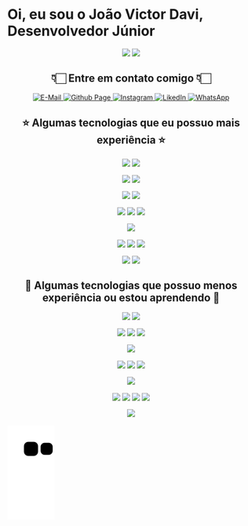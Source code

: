 <!--
Author: João Victor David de Oliveira (j.victordavid2@gmail.com)
README.md (c) 2022
Desc: description
Created:  2022-04-27T03:44:49.374Z
Modified: 2022-05-02T17:12:39.424Z
-->

# Oi, eu sou o João Victor Davi, Desenvolvedor Júnior

<div align="center">
<!--   <img height="150em" src="https://github-readme-stats.vercel.app/api?username=jvddavid&show_icons=true&theme=vision-friendly-dark&include_all_commits=true&count_private=true&hide=contribs,stars"/> -->
  <img height="150em" src="https://github-readme-stats.vercel.app/api/top-langs/?username=jvddavid&layout=compact&langs_count=10&theme=vision-friendly-dark"/>
  <img height="160em" src="https://github-readme-stats.vercel.app/api/wakatime?username=@jvddavid&theme=vision-friendly-dark&layout=compact&langs_count=10"/>
</div>

<h2 align="center">👇🏻 Entre em contato comigo 👇🏻</h2>

<div align="center">
  <a href = "mailto:j.victordavid2@gmail.com">
   <img src="https://img.shields.io/badge/-Gmail-%23222?style=for-the-badge&logo=gmail&logoColor=white" target="_blank" alt="E-Mail" />
  </a>
  <a href = "https://jvddavid.github.io">
   <img src="https://img.shields.io/badge/-Github Page-%23222?style=for-the-badge&logo=github&logoColor=white" target="_blank" alt="Github Page" />
   </a>
  <a href="https://instagram.com/jvddavid" target="_blank">
    <img src="https://img.shields.io/badge/-Instagram-%23E4405F?style=for-the-badge&logo=instagram&logoColor=white" target="_blank" alt="Instagram" />
  </a>
  <a href="https://www.linkedin.com/in/joão-victor-davi-abb8341a3" target="_blank">
    <img src="https://img.shields.io/badge/-LinkedIn-%230077B5?style=for-the-badge&logo=linkedin&logoColor=white" target="_blank" alt="LikedIn">
  </a>
  <a href="https://api.whatsapp.com/send?phone=5534999475798&text=Oi, preciso de mais informações suas!" target="_blank" class="button button__small button__gray">
      <img src="https://img.shields.io/badge/-Whatsapp-%2300aa00?style=for-the-badge&logo=whatsapp&logoColor=white" target="_blank" alt="WhatsApp">
  </a>
</div>

<h2 align="center">⭐️ Algumas tecnologias que eu possuo mais experiência ⭐️</h2>

<div align="center">
  <a href="https://www.javascript.com/"><img height= "35" src= "https://img.shields.io/badge/JavaScript-F7DF1E?style=for-the-badge&logo=javascript&logoColor=black"></a>
  <a href="https://www.typescriptlang.org/"><img height= "35" src= "https://img.shields.io/badge/TypeScript-3178C6?style=for-the-badge&logo=typescript&logoColor=white"></a>
  
<a href="https://nextjs.org/"><img height= "35" src= "https://img.shields.io/badge/next.js-000000?style=for-the-badge&logo=nextdotjs&logoColor=white"></a>
<a href="https://vercel.org/"><img height= "35" src= "https://img.shields.io/badge/Vercel-000000?style=for-the-badge&logo=vercel&logoColor=white"></a>

<a href="https://reactjs.org/"><img height= "35" src= "https://img.shields.io/badge/React-61DAFB?style=for-the-badge&logo=react&logoColor=black"></a>
<a href="https://vuejs.org/"><img height= "35" src= "https://img.shields.io/badge/Vue.js-4FC08D?style=for-the-badge&logo=vuedotjs&logoColor=white"></a>

<a href="https://developer.mozilla.org/docs/Web/HTML"><img height= "35" src= "https://img.shields.io/badge/HTML5-E34F26?style=for-the-badge&logo=html5&logoColor=white"></a>
<a href="https://developer.mozilla.org/docs/Web/CSS"><img height= "35" src= "https://img.shields.io/badge/CSS3-1572B6?style=for-the-badge&logo=css3&logoColor=white"></a>
<a href="https://tailwindcss.com/"><img height= "35" src= "https://img.shields.io/badge/Tailwind_CSS-06B6D4?style=for-the-badge&logo=tailwind-css&logoColor=white"></a>

<a href="https://www.docker.com/"><img height= "35" src= "https://img.shields.io/badge/Docker-2496ED?style=for-the-badge&logo=docker&logoColor=white"></a>

<a href="https://www.mysql.com/"><img height= "35" src= "https://img.shields.io/badge/MySQL-4479A1?style=for-the-badge&logo=mysql&logoColor=white"></a>
<a href="https://www.postgresql.org/"><img height= "35" src= "https://img.shields.io/badge/PostgreSQL-4169E1?style=for-the-badge&logo=postgresql&logoColor=white"></a>
<a href="https://redis.io/"><img height= "35" src= "https://img.shields.io/badge/Redis-DC382D?style=for-the-badge&logo=redis&logoColor=white"></a>

<a href="https://git-scm.com/"><img height= "35" src= "https://img.shields.io/badge/Git-F05032?style=for-the-badge&logo=git&logoColor=white"></a>
<a href="https://github.com/"><img height= "35" src= "https://img.shields.io/badge/GitHub-181717?style=for-the-badge&logo=github&logoColor=white"></a>

</div>

<h2 align="center">📖 Algumas tecnologias que possuo menos experiência ou estou aprendendo 📖</h2>

<div align="center">

<a href="https://nodejs.org/en/"><img height= "35" src= "https://img.shields.io/badge/Node.js-339933?style=for-the-badge&logo=nodedotjs&logoColor=white"></a>
<a href="https://python.org/"><img height= "35" src= "https://img.shields.io/badge/Python-3776AB?style=for-the-badge&logo=python&logoColor=white"></a>

<a href="https://rancher.com"><img height= "35" src= "https://img.shields.io/badge/Rancher-0075A8?style=for-the-badge&logo=rancher&logoColor=white"></a>
<a href="https://kubernetes.io/"><img height= "35" src= "https://img.shields.io/badge/Kubernetes-326CE5?style=for-the-badge&logo=kubernetes&logoColor=white"></a>
<a href="https://aws.amazon.com/"><img height= "35" src= "https://img.shields.io/badge/AmazonAWS-232F3E?style=for-the-badge&logo=amazonaws&logoColor=white"></a>

<a href="https://gitlab.com/"><img height= "35" src= "https://img.shields.io/badge/GitLab-FC6D26?style=for-the-badge&logo=gitlab&logoColor=white"></a>

<a href="https://firebase.google.com/"><img height= "35" src= "https://img.shields.io/badge/firebase-FFCA28?style=for-the-badge&logo=firebase&logoColor=black"></a>
<a href="https://www.mongodb.com/"><img height= "35" src= "https://img.shields.io/badge/MongoDB-47A248?style=for-the-badge&logo=mongodb&logoColor=white"></a>
<a href="https://graphql.org/"><img height= "35" src= "https://img.shields.io/badge/GraphQl-E10098?style=for-the-badge&logo=graphql&logoColor=white"></a>

<a href="https://www.markdownguide.org/"><img height= "35" src= "https://img.shields.io/badge/Markdown-000000?style=for-the-badge&logo=markdown&logoColor=white"></a>

<a href="https://flutter.dev/"><img height= "35" src= "https://img.shields.io/badge/Flutter-02569B?style=for-the-badge&logo=flutter&logoColor=white"></a>
<a href="https://golang.org"><img height= "35" src= "https://img.shields.io/badge/Go-00ADD8?style=for-the-badge&logo=go&logoColor=white"></a>
<a href="https://docs.microsoft.com/pt-br/dotnet/csharp"><img height= "35" src= "https://img.shields.io/badge/C%23-239120?style=for-the-badge&logo=csharp&logoColor=white"></a>
<a href="https://unity.com"><img height= "35" src= "https://img.shields.io/badge/Unity-000000?style=for-the-badge&logo=unity&logoColor=white"></a>

<a href="https://www.office.com"><img height= "35" src= "https://img.shields.io/badge/Microsoft Office-D83B01?style=for-the-badge&logo=microsoftoffice&logoColor=black"></a>

</div>

![Snake animation](https://github.com/jvddavid/jvddavid/blob/output/github-contribution-grid-snake.svg)
